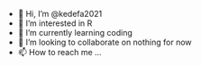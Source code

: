 - 👋 Hi, I’m @kedefa2021
- 👀 I’m interested in R
- 🌱 I’m currently learning coding
- 💞️ I’m looking to collaborate on nothing for now
- 📫 How to reach me ...

<!---
kedefa2021/kedefa2021 is a ✨ special ✨ repository because its `README.md` (this file) appears on your GitHub profile.
You can click the Preview link to take a look at your changes.
--->
